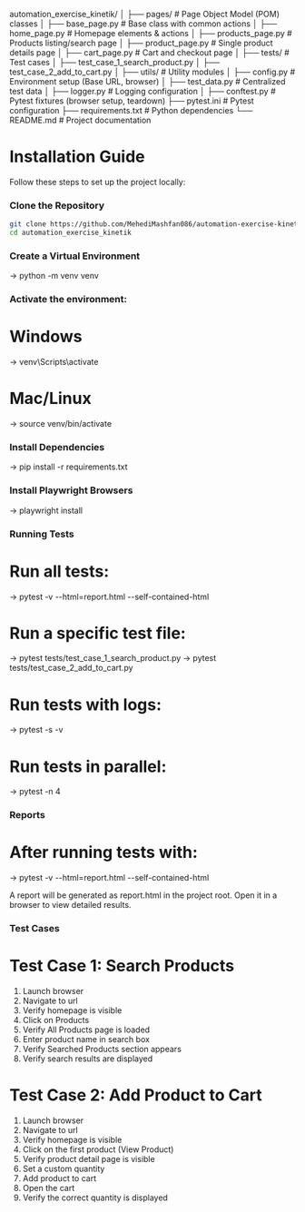 automation_exercise_kinetik/
│
├── pages/ # Page Object Model (POM) classes
│ ├── base_page.py # Base class with common actions
│ ├── home_page.py # Homepage elements & actions
│ ├── products_page.py # Products listing/search page
│ ├── product_page.py # Single product details page
│ ├── cart_page.py # Cart and checkout page
│
├── tests/ # Test cases
│ ├── test_case_1_search_product.py
│ ├── test_case_2_add_to_cart.py
│
├── utils/ # Utility modules
│ ├── config.py # Environment setup (Base URL, browser)
│ ├── test_data.py # Centralized test data
│ ├── logger.py # Logging configuration
│
├── conftest.py # Pytest fixtures (browser setup, teardown)
├── pytest.ini # Pytest configuration
├── requirements.txt # Python dependencies
└── README.md # Project documentation

# Installation Guide

Follow these steps to set up the project locally:

### Clone the Repository

```bash
git clone https://github.com/MehediMashfan086/automation-exercise-kinetik.git
cd automation_exercise_kinetik
```

### Create a Virtual Environment

-> python -m venv venv

### Activate the environment:

# Windows

-> venv\Scripts\activate

# Mac/Linux

-> source venv/bin/activate

### Install Dependencies

-> pip install -r requirements.txt

### Install Playwright Browsers

-> playwright install

### Running Tests

# Run all tests:

-> pytest -v --html=report.html --self-contained-html

# Run a specific test file:

-> pytest tests/test_case_1_search_product.py
-> pytest tests/test_case_2_add_to_cart.py

# Run tests with logs:

-> pytest -s -v

# Run tests in parallel:

-> pytest -n 4

### Reports

# After running tests with:

-> pytest -v --html=report.html --self-contained-html

A report will be generated as report.html in the project root.
Open it in a browser to view detailed results.

### Test Cases

# Test Case 1: Search Products

1. Launch browser
2. Navigate to url
3. Verify homepage is visible
4. Click on Products
5. Verify All Products page is loaded
6. Enter product name in search box
7. Verify Searched Products section appears
8. Verify search results are displayed

# Test Case 2: Add Product to Cart

1. Launch browser
2. Navigate to url
3. Verify homepage is visible
4. Click on the first product (View Product)
5. Verify product detail page is visible
6. Set a custom quantity
7. Add product to cart
8. Open the cart
9. Verify the correct quantity is displayed
